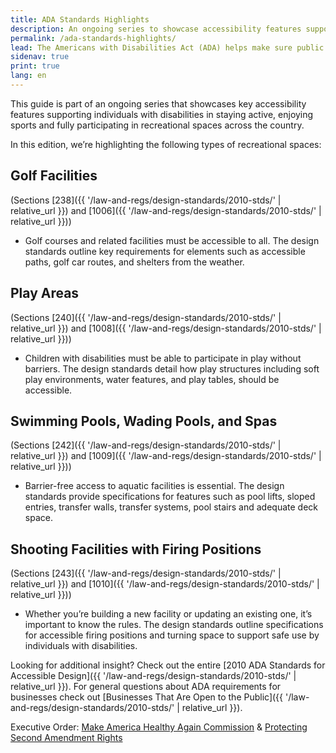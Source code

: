 ```yaml
---
title: ADA Standards Highlights
description: An ongoing series to showcase accessibility features supporting persons with disabilities in staying active and participating in recreational spaces.
permalink: /ada-standards-highlights/
lead: The Americans with Disabilities Act (ADA) helps make sure public spaces like parks, playgrounds and other sport areas are designed so people with disabilities can enjoy them safely and equally. The 2010 ADA Standards offers helpful guidelines for different types of buildings and facilities. Depending on the space, other parts of the Standards might also apply.
sidenav: true
print: true
lang: en
---
```

This guide is part of an ongoing series that showcases key accessibility features supporting
individuals with disabilities in staying active, enjoying sports and fully participating in
recreational spaces across the country.

In this edition, we’re highlighting the following types of recreational spaces:

## Golf Facilities
(Sections [238]({{ '/law-and-regs/design-standards/2010-stds/' | relative_url }}) and [1006]({{ '/law-and-regs/design-standards/2010-stds/' | relative_url }}))
- Golf courses and related facilities must be accessible to all. The design standards outline
key requirements for elements such as accessible paths, golf car routes, and shelters from
the weather.

## Play Areas
(Sections [240]({{ '/law-and-regs/design-standards/2010-stds/' | relative_url }}) and [1008]({{ '/law-and-regs/design-standards/2010-stds/' | relative_url }}))
- Children with disabilities must be able to participate in play without barriers. The design
standards detail how play structures including soft play environments, water features, and
play tables, should be accessible.

## Swimming Pools, Wading Pools, and Spas
(Sections [242]({{ '/law-and-regs/design-standards/2010-stds/' | relative_url }}) and [1009]({{ '/law-and-regs/design-standards/2010-stds/' | relative_url }}))
- Barrier-free access to aquatic facilities is essential. The design standards provide
specifications for features such as pool lifts, sloped entries, transfer walls, transfer
systems, pool stairs and adequate deck space.

## Shooting Facilities with Firing Positions
(Sections [243]({{ '/law-and-regs/design-standards/2010-stds/' | relative_url }}) and [1010]({{ '/law-and-regs/design-standards/2010-stds/' | relative_url }}))

- Whether you’re building a new facility or updating an existing one, it’s important to know the rules. The design standards outline specifications for accessible firing positions and turning space to support safe use by individuals with disabilities.

Looking for additional insight? Check out the entire [2010 ADA Standards for Accessible Design]({{ '/law-and-regs/design-standards/2010-stds/' | relative_url }}). For general questions about ADA requirements for businesses check out [Businesses That Are Open to the Public]({{ '/law-and-regs/design-standards/2010-stds/' | relative_url }}).

Executive Order: [Make America Healthy Again Commission](https://www.whitehouse.gov/presidential-actions/2025/02/establishing-the-presidents-make-america-healthy-again-commission/) &amp; [Protecting Second Amendment Rights](https://www.whitehouse.gov/presidential-actions/2025/02/protecting-second-amendment-rights/)